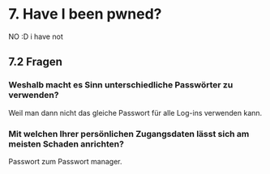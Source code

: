 # 7. Have I been pwned?
NO :D i have not
## 7.2 Fragen
### Weshalb macht es Sinn unterschiedliche Passwörter zu verwenden?
Weil man dann nicht das gleiche Passwort für alle Log-ins verwenden kann.


### Mit welchen Ihrer persönlichen Zugangsdaten lässt sich am meisten Schaden anrichten?
Passwort zum Passwort manager.


